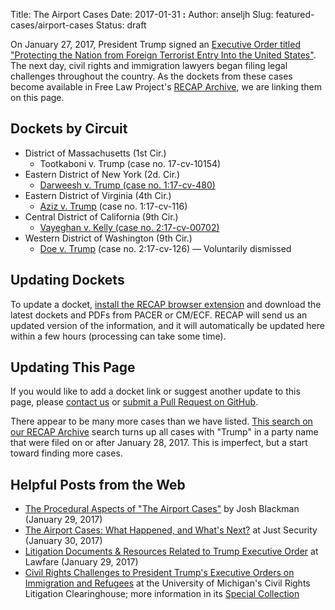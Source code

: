 Title: The Airport Cases
Date: 2017-01-31 **:**
Author: anseljh
Slug: featured-cases/airport-cases
Status: draft

On January 27, 2017, President Trump signed an [Executive Order titled "Protecting the Nation from Foreign Terrorist
Entry Into the United States"](https://assets.documentcloud.org/documents/3431047/Extreme-Vetting-EO.pdf). The next day, civil rights and immigration lawyers began filing legal challenges throughout the country. As the dockets from these cases become available in Free Law Project's [RECAP Archive](https://www.courtlistener.com/recap/), we are linking them on this page.

## Dockets by Circuit

- District of Massachusetts (1st Cir.)
  - Tootkaboni v. Trump (case no. 17-cv-10154)
- Eastern District of New York (2d. Cir.)
  - [Darweesh v. Trump (case no. 1:17-cv-480)](https://www.courtlistener.com/docket/4576731/darweesh-v-trump/)
- Eastern District of Virginia (4th Cir.)
  - [Aziz v. Trump](https://www.courtlistener.com/docket/4576795/aziz-v-trump/) (case no. 1:17-cv-116)
- Central District of California (9th Cir.)
  - [Vayeghan v. Kelly (case no. 2:17-cv-00702)](https://www.courtlistener.com/docket/4576959/ali-khoshbakhti-vayeghan-v-john-f-kelly/)
- Western District of Washington (9th Cir.)
  - [Doe v. Trump](https://www.courtlistener.com/docket/4577105/doe-1-v-trump/) (case no. 2:17-cv-126) &mdash; Voluntarily dismissed

## Updating Dockets

To update a docket, [install the RECAP browser extension](https://free.law/recap/) and download the latest dockets and PDFs from PACER or CM/ECF. RECAP will send us an updated version of the information, and it will automatically be updated here within a few hours (processing can take some time).

## Updating This Page

If you would like to add a docket link or suggest another update to this page, please [contact us](/contact/) or [submit a Pull Request on GitHub](https://github.com/freelawproject/free.law/blob/master/content/pages/airport-cases.md).

There appear to be many more cases than we have listed. [This search on our RECAP Archive](https://www.courtlistener.com/?type=r&filed_after=2017-01-28&order_by=score+desc&case_name=Trump) search turns up all cases with "Trump" in a party name that were filed on or after January 28, 2017. This is imperfect, but a start toward finding more cases.

## Helpful Posts from the Web

- [The Procedural Aspects of "The Airport Cases"](http://joshblackman.com/blog/2017/01/29/the-procedural-aspects-of-the-airport-cases/) by Josh Blackman (January 29, 2017)
- [The Airport Cases: What Happened, and What's Next?](https://www.justsecurity.org/36960/stock-weekends-district-court-orders-immigration-eo/) at Just Security (January 30, 2017)
- [Litigation Documents & Resources Related to Trump Executive Order](https://lawfareblog.com/litigation-documents-resources-related-trump-executive-order) at Lawfare (January 29, 2017)
- [Civil Rights Challenges to President Trump's Executive Orders on Immigration and Refugees](https://www.clearinghouse.net/featuredCase.php?id=40) at the University of Michigan's Civil Rights Litigation Clearinghouse; more information in its [Special Collection](https://www.clearinghouse.net/results.php?searchSpecialCollection=44)
